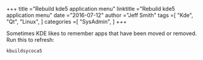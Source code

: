 +++ 
title ="Rebuild kde5 application menu" 
linktitle ="Rebuild kde5 application menu" 
date ="2016-07-12" 
author ="Jeff Smith"
tags =[ "Kde", "Qt", "Linux",  ] 
categories =[ "SysAdmin",  ] 
+++ 

Sometimes KDE likes to remember apps that have been moved or removed.  Run this to refresh:

    kbuildsycoca5

 

